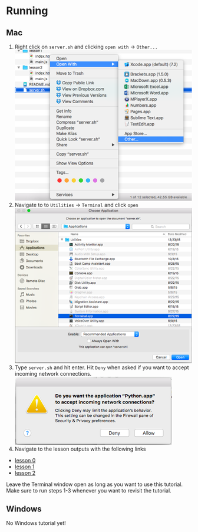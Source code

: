 # Running
## Mac
1. Right click on ``server.sh`` and clicking ``open with`` -> ``Other...`` ![open1.png](./.res/open1.png) 
2. Navigate to to ``Utilities`` -> ``Terminal`` and click ``open`` ![open2.png](./.res/open2.png)
3. Type ``server.sh`` and hit enter. Hit ``Deny`` when asked if you want to accept incoming network connections. ![open1.png](./.res/popup.png) 
4. Navigate to the lesson outputs with the following links
  * [lesson 0](http://localhost:8000/lesson0/)
  * [lesson 1](http://localhost:8000/lesson1/)
  * [lesson 2](http://localhost:8000/lesson2/)

Leave the Terminal window open as long as you want to use this tutorial. Make sure to run steps 1-3 whenever you want to revisit the tutorial.

## Windows
No Windows tutorial yet!